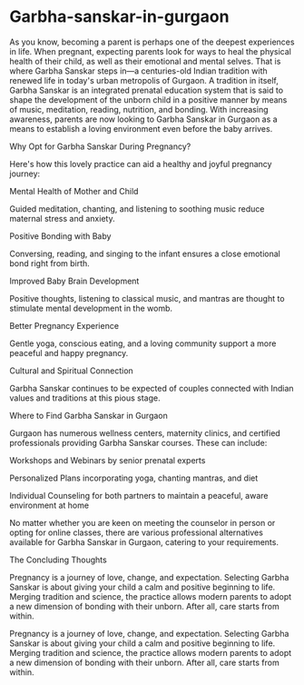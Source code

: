 # Garbha-sanskar-in-gurgaon
As you know, becoming a parent is perhaps one of the deepest experiences in life. When pregnant, expecting parents look for ways to heal the physical health of their child, as well as their emotional and mental selves. That is where Garbha Sanskar steps in—a centuries-old Indian tradition with renewed life in today's urban metropolis of Gurgaon.
A tradition in itself, Garbha Sanskar is an integrated prenatal education system that is said to shape the development of the unborn child in a positive manner by means of music, meditation, reading, nutrition, and bonding. With increasing awareness, parents are now looking to Garbha Sanskar in Gurgaon as a means to establish a loving environment even before the baby arrives.

Why Opt for Garbha Sanskar During Pregnancy?

Here's how this lovely practice can aid a healthy and joyful pregnancy journey:

Mental Health of Mother and Child

Guided meditation, chanting, and listening to soothing music reduce maternal stress and anxiety.

Positive Bonding with Baby

Conversing, reading, and singing to the infant ensures a close emotional bond right from birth.

Improved Baby Brain Development

Positive thoughts, listening to classical music, and mantras are thought to stimulate mental development in the womb.

Better Pregnancy Experience

Gentle yoga, conscious eating, and a loving community support a more peaceful and happy pregnancy.

Cultural and Spiritual Connection

Garbha Sanskar continues to be expected of couples connected with Indian values and traditions at this pious stage.


Where to Find Garbha Sanskar in Gurgaon

Gurgaon has numerous wellness centers, maternity clinics, and certified professionals providing Garbha Sanskar courses. These can include:

Workshops and Webinars by senior prenatal experts

Personalized Plans incorporating yoga, chanting mantras, and diet

Individual Counseling for both partners to maintain a peaceful, aware environment at home

No matter whether you are keen on meeting the counselor in person or opting for online classes, there are various professional alternatives available for Garbha Sanskar in Gurgaon, catering to your requirements.


The Concluding Thoughts

Pregnancy is a journey of love, change, and expectation. Selecting Garbha Sanskar is about giving your child a calm and positive beginning to life. Merging tradition and science, the practice allows modern parents to adopt a new dimension of bonding with their unborn. After all, care starts from within.



Pregnancy is a journey of love, change, and expectation. Selecting Garbha Sanskar is about giving your child a calm and positive beginning to life. Merging tradition and science, the practice allows modern parents to adopt a new dimension of bonding with their unborn. After all, care starts from within.
